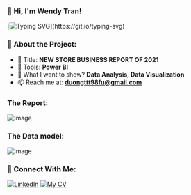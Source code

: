 ### 👋 Hi, I'm Wendy Tran!

[![Typing SVG](https://readme-typing-svg.herokuapp.com?color=%2336BCF7&lines=Welcome+to+my+PowerBI+Project!)](https://git.io/typing-svg)

### 🚀 About the Project:
- 🔭 Title: **NEW STORE BUSINESS REPORT OF 2021**
- 🌱 Tools: **Power BI**
- 💬 What I want to show? **Data Analysis, Data Visualization**
- 📫 Reach me at:  **duongttt98fu@gmail.com**



### The Report:
![image](https://github.com/user-attachments/assets/17e2a90b-8407-4477-ad46-1e8eb0cd08ca)


### The Data model:
![image](https://github.com/user-attachments/assets/3f3c52c9-4dab-4e2a-b44d-a1d00fe9f358)


### 🔗 Connect With Me:
[![LinkedIn](https://img.shields.io/badge/LinkedIn-WendyTran-blue?style=for-the-badge&logo=linkedin)](www.linkedin.com/in/thuy-duong-tran-63b9a7242)
[![My CV](https://img.shields.io/badge/CV-ThuyDuong-blue?style=for-the-badge&logo=twitter)]([https://twitter.com/your-handle](https://drive.google.com/file/d/1hp-QL5d1P_LQQCWcePC4QTbtT5pC1mEV/view?usp=sharing))
